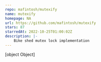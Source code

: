 ```yaml
---
repo: mafintosh/mutexify
name: mutexify
homepage: NA
url: https://github.com/mafintosh/mutexify
stars: 87
starredAt: 2022-10-25T01:00:02Z
description: |-
    Bike shed mutex lock implementation
---
```


[object Object]
